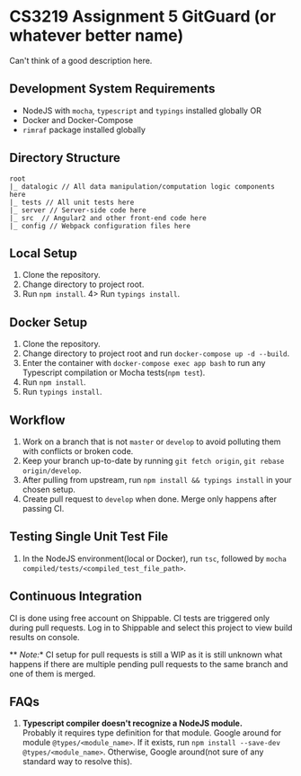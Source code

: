 # CS3219 Assignment 5 GitGuard (or whatever better name)
Can't think of a good description here.

## Development System Requirements
- NodeJS with `mocha`, `typescript` and `typings` installed globally OR  
- Docker and Docker-Compose
- `rimraf` package installed globally

## Directory Structure
```
root
|_ datalogic // All data manipulation/computation logic components here
|_ tests // All unit tests here
|_ server // Server-side code here
|_ src  // Angular2 and other front-end code here
|_ config // Webpack configuration files here
```

## Local Setup
1. Clone the repository.
2. Change directory to project root.
3. Run `npm install`.
4> Run `typings install`.

## Docker Setup
1. Clone the repository.
2. Change directory to project root and run `docker-compose up -d --build`.
3. Enter the container with `docker-compose exec app bash` to run any Typescript compilation or Mocha tests(`npm test`).
4. Run `npm install`.
5. Run `typings install`.

## Workflow
1. Work on a branch that is not `master` or `develop` to avoid polluting them with conflicts or broken code.
2. Keep your branch up-to-date by running `git fetch origin`, `git rebase origin/develop`.
3. After pulling from upstream, run `npm install && typings install` in your chosen setup.
4. Create pull request to `develop` when done. Merge only happens after passing CI.

## Testing Single Unit Test File
1. In the NodeJS environment(local or Docker), run `tsc`, followed by `mocha compiled/tests/<compiled_test_file_path>`.

## Continuous Integration
CI is done using free account on Shippable. CI tests are triggered only during pull requests. Log in to Shippable and select this project to view build results on console.  

** *Note:** CI setup for pull requests is still a WIP as it is still unknown what happens if there are multiple pending pull requests to the same branch and one of them is merged.

## FAQs
1. **Typescript compiler doesn't recognize a NodeJS module.**  
Probably it requires type definition for that module. Google around for module `@types/<module_name>`. If it exists, run `npm install --save-dev @types/<module_name>`. Otherwise, Google around(not sure of any standard way to resolve this).
